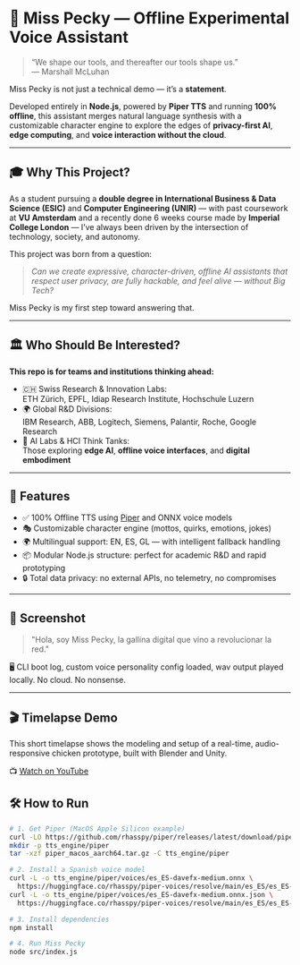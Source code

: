 # 🐔 Miss Pecky — Offline Experimental Voice Assistant

> “We shape our tools, and thereafter our tools shape us.”  
> — Marshall McLuhan

Miss Pecky is not just a technical demo — it’s a **statement**.

Developed entirely in **Node.js**, powered by **Piper TTS** and running **100% offline**, this assistant merges natural language synthesis with a customizable character engine to explore the edges of **privacy-first AI**, **edge computing**, and **voice interaction without the cloud**.

---

## 🎓 Why This Project?

As a student pursuing a **double degree in International Business & Data Science (ESIC)** and **Computer Engineering (UNIR)** — with past coursework at **VU Amsterdam** and a recently done 6 weeks course made by **Imperial College London** — I’ve always been driven by the intersection of technology, society, and autonomy.

This project was born from a question:

> *Can we create expressive, character-driven, offline AI assistants that respect user privacy, are fully hackable, and feel alive — without Big Tech?*

Miss Pecky is my first step toward answering that.

---

## 🏛️ Who Should Be Interested?

**This repo is for teams and institutions thinking ahead:**

- 🇨🇭 Swiss Research & Innovation Labs:  
  ETH Zürich, EPFL, Idiap Research Institute, Hochschule Luzern
- 🌍 Global R&D Divisions:  
  IBM Research, ABB, Logitech, Siemens, Palantir, Roche, Google Research
- 🧠 AI Labs & HCI Think Tanks:  
  Those exploring **edge AI**, **offline voice interfaces**, and **digital embodiment**

---

## 🚀 Features

- ✅ 100% Offline TTS using [Piper](https://github.com/rhasspy/piper) and ONNX voice models
- 🎭 Customizable character engine (mottos, quirks, emotions, jokes)
- 🌍 Multilingual support: EN, ES, GL — with intelligent fallback handling
- 📦 Modular Node.js structure: perfect for academic R&D and rapid prototyping
- 🔒 Total data privacy: no external APIs, no telemetry, no compromises

---

## 📸 Screenshot

> "Hola, soy Miss Pecky, la gallina digital que vino a revolucionar la red."

🖥️ CLI boot log, custom voice personality config loaded, wav output played locally. No cloud. No nonsense.

---
## 🎬 Timelapse Demo

This short timelapse shows the modeling and setup of a real-time, audio-responsive chicken prototype, built with Blender and Unity.

📺 [Watch on YouTube](https://youtube.com/shorts/i5Vd32qhwSQ)

## 🛠️ How to Run

```bash
# 1. Get Piper (MacOS Apple Silicon example)
curl -LO https://github.com/rhasspy/piper/releases/latest/download/piper_macos_aarch64.tar.gz
mkdir -p tts_engine/piper
tar -xzf piper_macos_aarch64.tar.gz -C tts_engine/piper

# 2. Install a Spanish voice model
curl -L -o tts_engine/piper/voices/es_ES-davefx-medium.onnx \
  https://huggingface.co/rhasspy/piper-voices/resolve/main/es_ES/es_ES-davefx-medium.onnx
curl -L -o tts_engine/piper/voices/es_ES-davefx-medium.onnx.json \
  https://huggingface.co/rhasspy/piper-voices/resolve/main/es_ES/es_ES-davefx-medium.onnx.json

# 3. Install dependencies
npm install

# 4. Run Miss Pecky
node src/index.js
